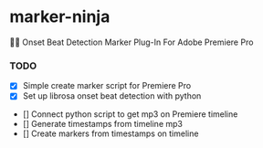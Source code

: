 ﻿# marker-ninja

🥷🏼 Onset Beat Detection Marker Plug-In For Adobe Premiere Pro

### TODO
- [x] Simple create marker script for Premiere Pro
- [x] Set up librosa onset beat detection with python
- [] Connect python script to get mp3 on Premiere timeline
- [] Generate timestamps from timeline mp3
- [] Create markers from timestamps on timeline
